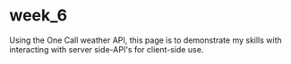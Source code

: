 # week_6
Using the One Call weather API, this page is to demonstrate my skills with interacting with server side-API's for client-side use.  
